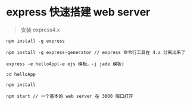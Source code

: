 # express 快速搭建 web server

> 安装 express4.x

```
npm install -g express

npm install -g express-generator // express 命令行工具在 4.x 分离出来了

express -e helloApp(-e ejs 模板，-j jade 模板)

cd helloApp

npm install

npm start // 一个基本的 web server 在 3000 端口打开
```
